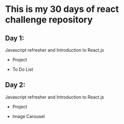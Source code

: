 # This is my 30 days of react challenge repository

## Day 1:

Javascript refresher and Introduction to React.js

- Project

* To Do List

## Day 2:

Javascript refresher and Introduction to React.js

- Project

* Image Carousel
